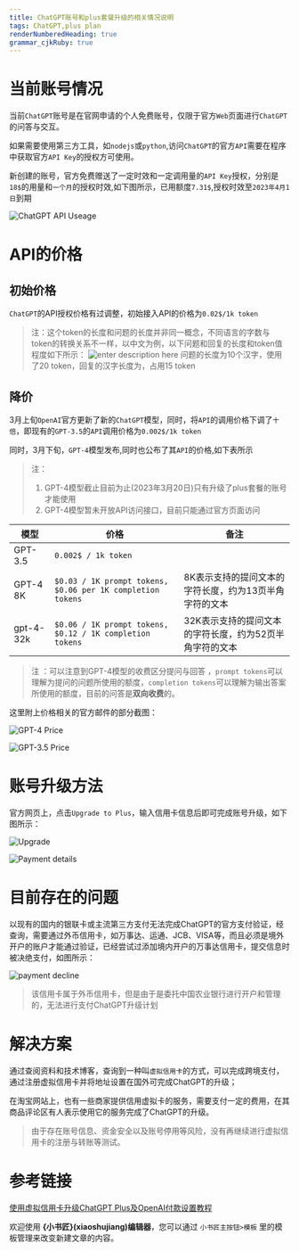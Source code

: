 ```yaml
---
title: ChatGPT账号和plus套餐升级的相关情况说明
tags: ChatGPT,plus plan
renderNumberedHeading: true
grammar_cjkRuby: true
---
```


# 当前账号情况
当前`ChatGPT`账号是在官网申请的个人免费账号，仅限于官方`Web`页面进行`ChatGPT`的问答与交互。

如果需要使用第三方工具，如`nodejs`或`python`,访问`ChatGPT`的官方`API`需要在程序中获取官方`API Key`的授权方可使用。

新创建的账号，官方免费赠送了一定时效和一定调用量的`API Key`授权，分别是`18$`的用量和`一个月`的授权时效,如下图所示，已用额度`7.31$`,授权时效至`2023年4月1日`到期

![ChatGPT API Useage](./images/1679296708551.png)

# API的价格

## 初始价格
`ChatGPT`的API授权价格有过调整，初始接入API的价格为`0.02$/1k token`

> 注：这个token的长度和问题的长度并非同一概念，不同语言的字数与token的转换关系不一样，以中文为例，以下问题和回复的长度和token值程度如下所示：
> ![enter description here](./images/1679298943861.png)
> 问题的长度为10个汉字，使用了20 token，回复的汉字长度为，占用15 token

## 降价

3月上旬`OpenAI`官方更新了新的`ChatGPT`模型，同时，将`API`的调用价格下调了`十倍`，即现有的`GPT-3.5`的`API`调用价格为`0.002$/1k token`

同时，3月下旬，`GPT-4`模型发布,同时也公布了其`API`的价格,如下表所示

> 注：
> 1. GPT-4模型截止目前为止(2023年3月20日)只有升级了plus套餐的账号才能使用
> 2. GPT-4模型暂未开放API访问接口，目前只能通过官方页面访问

| 模型 | 价格 | 备注    |
| ---- | ---- | --- |
|  GPT-3.5    |   `0.002$ / 1k token`   |     |
|  GPT-4 8K   |   `$0.03 / 1K prompt tokens, $0.06 per 1K completion tokens`  |   8K表示支持的提问文本的字符长度，约为13页半角字符的文本   |
|    gpt-4-32k | `$0.06 / 1K prompt tokens, $0.12 / 1K completion tokens`     | 32K表示支持的提问文本的字符长度，约为52页半角字符的文本    |

> 注 ：可以注意到GPT-4模型的收费区分提问与回答 ，`prompt tokens`可以理解为提问的问题所使用的额度，`completion tokens`可以理解为输出答案所使用的额度，目前的问答是**双向收费**的。

这里附上价格相关的官方邮件的部分截图：

![GPT-4 Price](./images/1679300225113.png)

![GPT-3.5 Price](./images/1679300251375.png)

# 账号升级方法
官方网页上，点击`Upgrade to Plus`，输入信用卡信息后即可完成账号升级，如下图所示：

![Upgrade](./images/1679297168771.png)

![Payment details](./images/1679297256492.png)

# 目前存在的问题
以现有的国内的银联卡或主流第三方支付无法完成ChatGPT的官方支付验证，经查询，需要通过外币信用卡，如万事达、运通、JCB、VISA等，而且必须是境外开户的账户才能通过验证，已经尝试过添加境内开户的万事达信用卡，提交信息时被决绝支付，如图所示：

![payment decline](./images/1679297752134.png)

> 该信用卡属于外币信用卡，但是由于是委托中国农业银行进行开户和管理的，无法进行支付ChatGPT升级计划

# 解决方案
通过查阅资料和技术博客，查询到一种叫`虚拟信用卡`的方式，可以完成跨境支付，通过注册虚拟信用卡并将地址设置在国外可完成ChatGPT的升级；

在淘宝网站上，也有一些商家提供信用虚拟卡的服务，需要支付一定的费用，在其商品评论区有人表示使用它的服务完成了ChatGPT的升级。

> 由于存在账号信息、资金安全以及账号停用等风险，没有再继续进行虚拟信用卡的注册与转账等测试。


# 参考链接
[使用虚拟信用卡升级ChatGPT Plus及OpenAI付款设置教程](https://www.vpsdawanjia.com/6149.html)

欢迎使用 **{小书匠}(xiaoshujiang)编辑器**，您可以通过 `小书匠主按钮>模板` 里的模板管理来改变新建文章的内容。